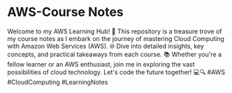 # AWS-Course Notes
Welcome to my AWS Learning Hub! 🚀 This repository is a treasure trove of my course notes as I embark on the journey of mastering Cloud Computing with Amazon Web Services (AWS). 🌐 Dive into detailed insights, key concepts, and practical takeaways from each course. 📚 Whether you're a fellow learner or an AWS enthusiast, join me in exploring the vast possibilities of cloud technology. Let's code the future together! 💻🔍 #AWS #CloudComputing #LearningNotes
